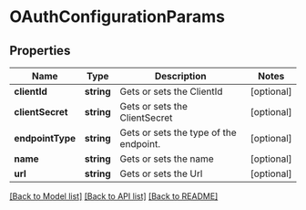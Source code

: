 # OAuthConfigurationParams

## Properties
Name | Type | Description | Notes
------------ | ------------- | ------------- | -------------
**clientId** | **string** | Gets or sets the ClientId | [optional] 
**clientSecret** | **string** | Gets or sets the ClientSecret | [optional] 
**endpointType** | **string** | Gets or sets the type of the endpoint. | [optional] 
**name** | **string** | Gets or sets the name | [optional] 
**url** | **string** | Gets or sets the Url | [optional] 

[[Back to Model list]](../README.md#documentation-for-models) [[Back to API list]](../README.md#documentation-for-api-endpoints) [[Back to README]](../README.md)


